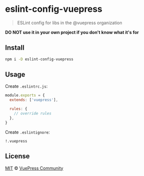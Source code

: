 # eslint-config-vuepress

> ESLint config for libs in the @vuepress organization

**DO NOT use it in your own project if you don't know what it's for**

## Install

```sh
npm i -D eslint-config-vuepress
```

## Usage

Create `.eslintrc.js`:

```js
module.exports = {
  extends: ['vuepress'],

  rules: {
    // override rules
  },
}
```

Create `.eslintignore`:

```
!.vuepress
```

## License

[MIT](https://github.com/vuepress/configs/blob/master/LICENSE) &copy; [VuePress Community](https://github.com/vuepress)
